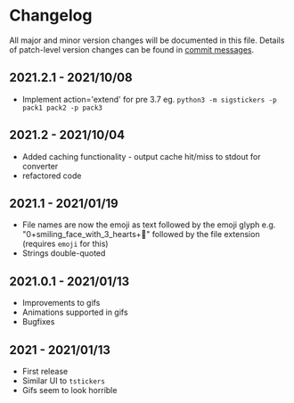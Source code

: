 # Changelog
All major and minor version changes will be documented in this file. Details of
patch-level version changes can be found in [commit messages](../../commits/master).

## 2021.2.1 - 2021/10/08

- Implement action='extend' for pre 3.7 eg. `python3 -m sigstickers -p pack1 pack2 -p pack3`

## 2021.2 - 2021/10/04

- Added caching functionality - output cache hit/miss to stdout for converter
- refactored code

## 2021.1 - 2021/01/19

- File names are now the emoji as text followed by the emoji glyph e.g.
  "0+smiling_face_with_3_hearts+🥰" followed by the file extension
  (requires `emoji` for this)
- Strings double-quoted

## 2021.0.1 - 2021/01/13

- Improvements to gifs
- Animations supported in gifs
- Bugfixes

## 2021 - 2021/01/13

- First release
- Similar UI to `tstickers`
- Gifs seem to look horrible
